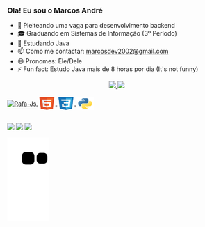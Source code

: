 ### Ola! Eu sou o Marcos André

- 🔭 Pleiteando uma vaga para desenvolvimento backend
- 🎓 Graduando em Sistemas de Informação (3º Período)
- 🌱 Estudando Java
- 📫 Como me contactar: marcosdev2002@gmail.com
- 😄 Pronomes: Ele/Dele
- ⚡ Fun fact: Estudo Java mais de 8 horas por dia (It's not funny)

<div align="center">
  <a href="https://github.com/devopMarkz">
  <img height="180em" src="https://github-readme-stats.vercel.app/api?username=devopMarkz&show_icons=true&theme=github_dark&include_all_commits=true&count_private=true"/>
  <img height="180em" src="https://github-readme-stats.vercel.app/api/top-langs/?username=devopMarkz&layout=compact&langs_count=7&theme=github_dark"/>
</div>

<div style="display: inline_block"><br>
  <img align="center" alt="Rafa-Js" height="30" width="40" src="https://cdn.jsdelivr.net/gh/devicons/devicon/icons/java/java-original.svg">
  <img align="center" alt="Rafa-HTML" height="30" width="40" src="https://raw.githubusercontent.com/devicons/devicon/master/icons/html5/html5-original.svg">
  <img align="center" alt="Rafa-CSS" height="30" width="40" src="https://raw.githubusercontent.com/devicons/devicon/master/icons/css3/css3-original.svg">
  <img align="center" alt="Rafa-Python" height="30" width="40" src="https://raw.githubusercontent.com/devicons/devicon/master/icons/python/python-original.svg">
</div>
  
  ##

<div>
  <a href="https://instagram.com/slva.markz?igshid=YmMyMTA2M2Y=" target="_blank"><img src="https://img.shields.io/badge/-Instagram-%23E4405F?style=for-the-badge&logo=instagram&logoColor=white" target="_blank"></a>
 <a href="https://discord.com/channels/@me" target="_blank"><img src="https://img.shields.io/badge/Discord-7289DA?style=for-the-badge&logo=discord&logoColor=white" target="_blank"></a> 
  <a href = "mailto:marcosdev2002@gmail.com"><img src="https://img.shields.io/badge/-Gmail-%23333?style=for-the-badge&logo=gmail&logoColor=white" target="_blank"></a>


  ![Snake animation](https://github.com/devopMarkz/devopMarkz/blob/output/github-contribution-grid-snake.svg)
  
  </div>
